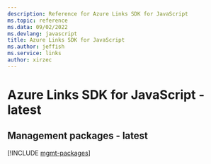```yaml
---
description: Reference for Azure Links SDK for JavaScript
ms.topic: reference
ms.data: 09/02/2022
ms.devlang: javascript
title: Azure Links SDK for JavaScript
ms.author: jeffish
ms.service: links
author: xirzec
---
```

# Azure Links SDK for JavaScript - latest

## Management packages - latest
[!INCLUDE [mgmt-packages](links-mgmt-index.md)]